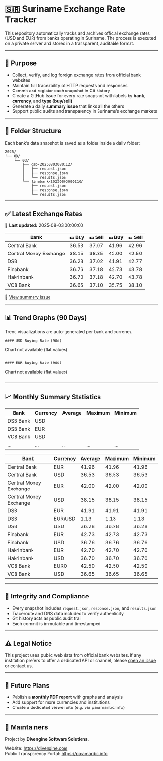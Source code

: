 # 🇸🇷 Suriname Exchange Rate Tracker

This repository automatically tracks and archives official exchange rates (USD and EUR) from banks operating in Suriname. The process is executed on a private server and stored in a transparent, auditable format.

---

## 📌 Purpose

- Collect, verify, and log foreign exchange rates from official bank websites
- Maintain full traceability of HTTP requests and responses
- Commit and register each snapshot in Git history
- Create a GitHub Issue for every rate snapshot with labels by **bank**, **currency**, and **type (buy/sell)**
- Generate a daily **summary issue** that links all the others
- Support public audits and transparency in Suriname’s exchange markets

---

## 📂 Folder Structure

Each bank’s data snapshot is saved as a folder inside a daily folder:

```
2025/
└── 08/
    └── 03/
        ├── dsb-20250803080112/
        │   ├── request.json
        │   ├── response.json
        │   └── results.json
        └── finabank-20250803080210/
            ├── request.json
            ├── response.json
            └── results.json
```

---

## ✅ Latest Exchange Rates

📅 **Last updated:** 2025-08-03 00:00:00

| Bank | 💵 Buy | 💵 Sell | 💶 Buy | 💶 Sell |
|------|--------|---------|--------|---------|
| Central Bank | 36.53 | 37.07 | 41.96 | 42.96 |
| Central Money Exchange | 38.15 | 38.85 | 42.00 | 42.50 |
| DSB | 36.28 | 37.02 | 41.91 | 42.77 |
| Finabank | 36.76 | 37.18 | 42.73 | 43.78 |
| Hakrinbank | 36.70 | 37.18 | 42.70 | 43.78 |
| VCB Bank | 36.65 | 37.10 | 35.75 | 38.10 |


🔎 [View summary issue](https://github.com/divengine/suriname-rates/issue/1)

---

## 📊 Trend Graphs (90 Days)

Trend visualizations are auto-generated per bank and currency.

```
#### USD Buying Rate (90d)
```
Chart not available (flat values)
```

#### EUR Buying Rate (90d)
```
Chart not available (flat values)
```

```

---

## 📈 Monthly Summary Statistics

| Bank           | Currency | Average | Maximum | Minimum |
|----------------|----------|---------|---------|---------|
| DSB Bank       | USD      |         |         |         |
| DSB Bank       | EUR      |         |         |         |
| VCB Bank       | USD      |         |         |         |
| ...            | ...      | ...     | ...     | ...     |

| Bank | Currency | Average | Maximum | Minimum |
|------|----------|---------|---------|---------|
| Central Bank | EUR | 41.96 | 41.96 | 41.96 |
| Central Bank | USD | 36.53 | 36.53 | 36.53 |
| Central Money Exchange | EUR | 42.00 | 42.00 | 42.00 |
| Central Money Exchange | USD | 38.15 | 38.15 | 38.15 |
| DSB | EUR | 41.91 | 41.91 | 41.91 |
| DSB | EUR/USD | 1.13 | 1.13 | 1.13 |
| DSB | USD | 36.28 | 36.28 | 36.28 |
| Finabank | EUR | 42.73 | 42.73 | 42.73 |
| Finabank | USD | 36.76 | 36.76 | 36.76 |
| Hakrinbank | EUR | 42.70 | 42.70 | 42.70 |
| Hakrinbank | USD | 36.70 | 36.70 | 36.70 |
| VCB Bank | EURO | 42.50 | 42.50 | 42.50 |
| VCB Bank | USD | 36.65 | 36.65 | 36.65 |


---

## 🔐 Integrity and Compliance

- Every snapshot includes `request.json`, `response.json`, and `results.json`
- Traceroute and DNS data included to verify authenticity
- Git history acts as public audit trail
- Each commit is immutable and timestamped

---

## ⚠️ Legal Notice

This project uses public web data from official bank websites.
If any institution prefers to offer a dedicated API or channel, please [open an issue](https://github.com/divengine/suriname-rates/issues) or contact us.

---

## 📅 Future Plans

- Publish a **monthly PDF report** with graphs and analysis
- Add support for more currencies and institutions
- Create a dedicated viewer site (e.g. via paramaribo.info)

---

## 👥 Maintainers

Project by **Divengine Software Solutions**.

Website: https://divengine.com  
Public Transparency Portal: https://paramaribo.info
